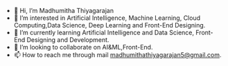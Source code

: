 - 👋 Hi, I’m Madhumitha Thiyagarajan
- 👀 I’m interested in Artificial Intelligence, Machine Learning, Cloud Computing,Data Science, Deep Learning and Front-End Designing.
- 🌱 I’m currently learning Artificial Intelligence and Data Science, Front-End Designing and Development.
- 💞️ I’m looking to collaborate on AI&ML,Front-End.
- 📫 How to reach me through mail madhumithathiyagarajan5@gmail.com.

